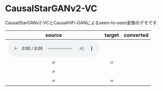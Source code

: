 # CausalStarGANv2-VC
CausalStarGANv2-VCとCausalHiFi-GANによるseen-to-seen変換のデモです.

|source|target|converted|
|:-:|:-:|:-:|
|<audio controls src="https://raw.githubusercontent.com/fss1t/fss1t.github.io/blob/main/audio/jvs068_VOICEACTRESS100_096.wav"></audio>|||
|〃|〃||
|〃|||
|〃|〃||

